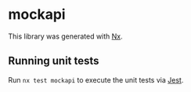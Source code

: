 # mockapi

This library was generated with [Nx](https://nx.dev).

## Running unit tests

Run `nx test mockapi` to execute the unit tests via [Jest](https://jestjs.io).
